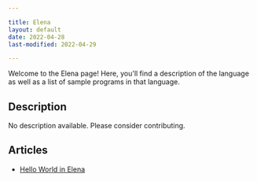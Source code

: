 ```yaml
---

title: Elena
layout: default
date: 2022-04-28
last-modified: 2022-04-29

---
```


Welcome to the Elena page! Here, you'll find a description of the language as well as a list of sample programs in that language.

## Description

No description available. Please consider contributing.

## Articles

- [Hello World in Elena](https://sampleprograms.io/projects/hello-world/elena)